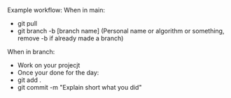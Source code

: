 Example workflow:
When in main:
- git pull
- git branch -b [branch name] (Personal name or algorithm or something, remove -b if already made a branch)

When in branch:
- Work on your projecjt
- Once your done for the day:
- git add .
- git commit -m "Explain short what you did"

